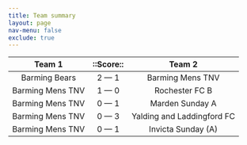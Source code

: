 ```yaml
---
title: Team summary
layout: page
nav-menu: false
exclude: true
---
```




|      Team 1      |  ::Score::  |           Team 2           |
|:----------------:|:-----------:|:--------------------------:|
|  Barming Bears   | 2 &mdash; 1 |      Barming Mens TNV      |
| Barming Mens TNV | 1 &mdash; 0 |       Rochester FC B       |
| Barming Mens TNV | 0 &mdash; 1 |      Marden Sunday A       |
| Barming Mens TNV | 0 &mdash; 3 | Yalding and Laddingford FC |
| Barming Mens TNV | 0 &mdash; 1 |     Invicta Sunday (A)     |

 <br /><br /><br />